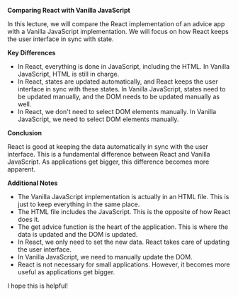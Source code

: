 

**Comparing React with Vanilla JavaScript**

In this lecture, we will compare the React implementation of an advice app with a Vanilla JavaScript implementation. We will focus on how React keeps the user interface in sync with state.

**Key Differences**

* In React, everything is done in JavaScript, including the HTML. In Vanilla JavaScript, HTML is still in charge.
* In React, states are updated automatically, and React keeps the user interface in sync with these states. In Vanilla JavaScript, states need to be updated manually, and the DOM needs to be updated manually as well.
* In React, we don't need to select DOM elements manually. In Vanilla JavaScript, we need to select DOM elements manually.

**Conclusion**

React is good at keeping the data automatically in sync with the user interface. This is a fundamental difference between React and Vanilla JavaScript. As applications get bigger, this difference becomes more apparent.

**Additional Notes**

* The Vanilla JavaScript implementation is actually in an HTML file. This is just to keep everything in the same place.
* The HTML file includes the JavaScript. This is the opposite of how React does it.
* The get advice function is the heart of the application. This is where the data is updated and the DOM is updated.
* In React, we only need to set the new data. React takes care of updating the user interface.
* In Vanilla JavaScript, we need to manually update the DOM.
* React is not necessary for small applications. However, it becomes more useful as applications get bigger.

I hope this is helpful!
